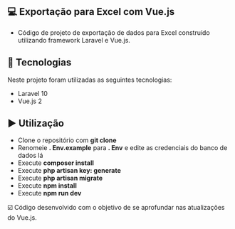 ## 💻 Exportação para Excel com Vue.js

- Código de projeto de exportação de dados para Excel construído utilizando framework Laravel e Vue.js.

## :rocket: Tecnologias

Neste projeto foram utilizadas as seguintes tecnologias:

 - Laravel 10
 - Vue.js 2

## ▶️ Utilização
 - Clone o repositório com __git clone__
 - Renomeie __. Env.example__ para __. Env__ e edite as credenciais do banco de dados lá
 - Execute __composer install__
 - Execute __php artisan key: generate__
 - Execute __php artisan migrate__
 - Execute __npm install__
 - Execute __npm run dev__

☑️ Código desenvolvido com o objetivo de se aprofundar nas atualizações do Vue.js.


